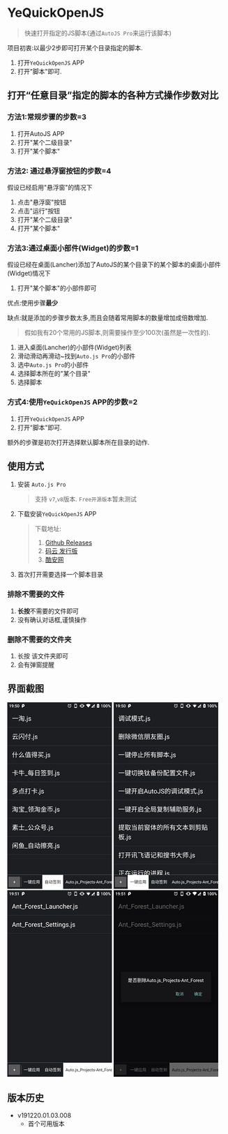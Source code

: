# YeQuickOpenJS

> 快速打开指定的JS脚本(通过`AutoJS Pro`来运行该脚本)

项目初衷:以最少2步即可打开某个目录指定的脚本.

1. 打开`YeQuickOpenJS` APP
2. 打开"脚本"即可.



## 打开“任意目录”指定的脚本的各种方式操作步数对比

### 方法1:常规步骤的步数=3

1. 打开AutoJS APP
2. 打开"某个二级目录"
3. 打开"某个脚本"

### 方法2: 通过悬浮窗按钮的步数=4

假设已经启用"悬浮窗"的情况下

1. 点击"悬浮窗"按钮
2. 点击"运行"按钮
3. 打开"某个二级目录"
4. 打开"某个脚本"

### 方法3:通过桌面小部件(Widget)的步数=1

假设已经在桌面(Lancher)添加了AutoJS的某个目录下的某个脚本的桌面小部件(Widget)情况下

1. 打开"某个脚本"的小部件即可

优点:使用步骤**最少**

缺点:就是添加的步骤步数太多,而且会随着常用脚本的数量增加成倍数增加.

> 假如我有20个常用的JS脚本,则需要操作至少100次(虽然是一次性的).

1. 进入桌面(Lancher)的小部件(Widget)列表
2. 滑动滑动再滑动~找到`Auto.js Pro`的小部件
3. 选中`Auto.js Pro`的小部件
4. 选择脚本所在的"某个目录"
5. 选择脚本

### 方式4:使用`YeQuickOpenJS` APP的步数=2

1. 打开`YeQuickOpenJS` APP
2. 打开"脚本"即可.

额外的步骤是初次打开选择默认脚本所在目录的动作.



## 使用方式

1. 安装 `Auto.js Pro`

   > 支持 `v7`,`v8`版本. `Free开源版本`暂未测试

2. 下载安装`YeQuickOpenJS` APP

   > 下载地址:
   >
   > 1. [Github Releases](https://github.com/asiontang/100.YeQuickOpenJS/releases) 
   > 2. [码云 发行版 ](https://gitee.com/AsionTang/Ye.100.QuickOpenJS/releases) 
   > 3. [酷安网](https://coolapk.com/apk/cn.asiontang.app.quick_open_js) 

3. 首次打开需要选择一个脚本目录

### 排除不需要的文件

1. **长按**不需要的文件即可
2. 没有确认对话框,谨慎操作

### 删除不需要的文件夹

1. 长按 该文件夹即可
2. 会有弹窗提醒



## 界面截图

![1](screenshot/1.png) ![1](screenshot/2.png) ![1](screenshot/3.png) ![1](screenshot/4.png)



## 版本历史

* v191220.01.03.008
    * 首个可用版本
